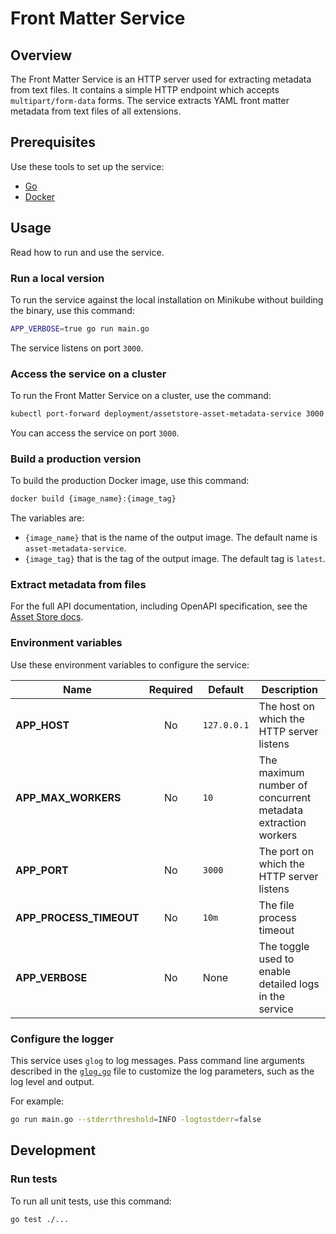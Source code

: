 # Front Matter Service

## Overview

The Front Matter Service is an HTTP server used for extracting metadata from text files. It contains a simple HTTP endpoint which accepts `multipart/form-data` forms. The service extracts YAML front matter metadata from text files of all extensions.

## Prerequisites

Use these tools to set up the service:

- [Go](https://golang.org)
- [Docker](https://www.docker.com/)

## Usage

Read how to run and use the service.

### Run a local version

To run the service against the local installation on Minikube without building the binary, use this command:

```bash
APP_VERBOSE=true go run main.go
```

The service listens on port `3000`.

### Access the service on a cluster

To run the Front Matter Service on a cluster, use the command:

```bash
kubectl port-forward deployment/assetstore-asset-metadata-service 3000:3000 -n kyma-system
```

You can access the service on port `3000`.

### Build a production version

To build the production Docker image, use this command:

```bash
docker build {image_name}:{image_tag}
```

The variables are:

- `{image_name}` that is the name of the output image. The default name is `asset-metadata-service`.
- `{image_tag}` that is the tag of the output image. The default tag is `latest`.

### Extract metadata from files

For the full API documentation, including OpenAPI specification, see the [Asset Store docs](https://kyma-project.io/docs/master/components/asset-store#details-asset-metadata-service).

### Environment variables

Use these environment variables to configure the service:

| Name | Required | Default | Description |
|------|:----------:|---------|-------------|
| **APP_HOST** | No | `127.0.0.1` | The host on which the HTTP server listens |
| **APP_MAX_WORKERS** | No | `10` | The maximum number of concurrent metadata extraction workers |
| **APP_PORT** | No | `3000` | The port on which the HTTP server listens |
| **APP_PROCESS_TIMEOUT** | No | `10m` | The file process timeout |
| **APP_VERBOSE** | No | None | The toggle used to enable detailed logs in the service |


### Configure the logger

This service uses `glog` to log messages. Pass command line arguments described in the [`glog.go`](https://github.com/golang/glog/blob/master/glog.go) file to customize the log parameters, such as the log level and output.

For example:

```bash
go run main.go --stderrthreshold=INFO -logtostderr=false
```

## Development

### Run tests

To run all unit tests, use this command:

```bash
go test ./...
```
